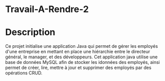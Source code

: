 # Travail-A-Rendre-2
# Description
Ce projet initialise une application Java qui permet de gérer les employés d'une entreprise en mettant en place une hiérarchie entre le directeur général, le manager, et des développeurs. Cet application java utilise une base de données MySQL afin de stocker les idonnées des employés, ainsi permet de créer, lire, mettre à jour et supprimer des employés par des opérations CRUD.
